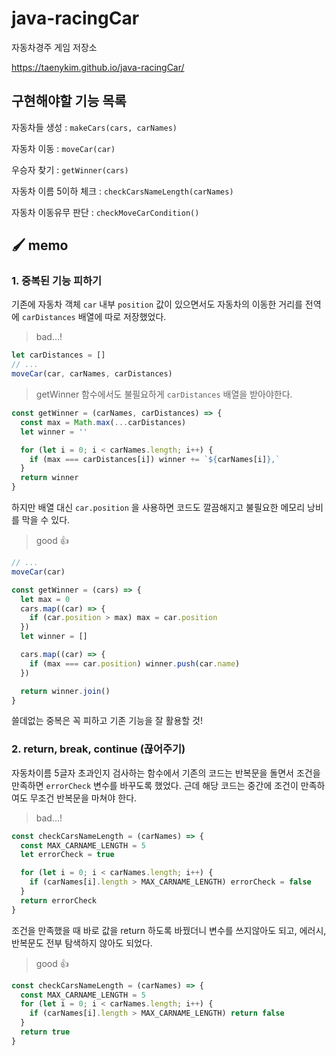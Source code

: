 # java-racingCar

자동차경주 게임 저장소

https://taenykim.github.io/java-racingCar/

## 구현해야할 기능 목록

자동차들 생성 : `makeCars(cars, carNames)`

자동차 이동 : `moveCar(car)`

우승자 찾기 : `getWinner(cars)`

자동차 이름 5이하 체크 : `checkCarsNameLength(carNames)`

자동차 이동유무 판단 : `checkMoveCarCondition()`

## 🖌 memo

### 1. 중복된 기능 피하기

기존에 자동차 객체 `car` 내부 `position` 값이 있으면서도 자동차의 이동한 거리를 전역에 `carDistances` 배열에 따로 저장했었다.

> bad...!

```js
let carDistances = []
// ...
moveCar(car, carNames, carDistances)
```

> getWinner 함수에서도 불필요하게 `carDistances` 배열을 받아야한다.

```js
const getWinner = (carNames, carDistances) => {
  const max = Math.max(...carDistances)
  let winner = ''

  for (let i = 0; i < carNames.length; i++) {
    if (max === carDistances[i]) winner += `${carNames[i]},`
  }
  return winner
}
```

하지만 배열 대신 `car.position` 을 사용하면 코드도 깔끔해지고 불필요한 메모리 낭비를 막을 수 있다.

> good 👍

```js
// ...
moveCar(car)
```

```js
const getWinner = (cars) => {
  let max = 0
  cars.map((car) => {
    if (car.position > max) max = car.position
  })
  let winner = []

  cars.map((car) => {
    if (max === car.position) winner.push(car.name)
  })

  return winner.join()
}
```

쓸데없는 중복은 꼭 피하고 기존 기능을 잘 활용할 것!

### 2. return, break, continue (끊어주기)

자동차이름 5글자 초과인지 검사하는 함수에서 기존의 코드는 반복문을 돌면서 조건을 만족하면 `errorCheck` 변수를 바꾸도록 했었다. 근데 해당 코드는 중간에 조건이 만족하여도 무조건 반복문을 마쳐야 한다.

> bad...!

```js
const checkCarsNameLength = (carNames) => {
  const MAX_CARNAME_LENGTH = 5
  let errorCheck = true

  for (let i = 0; i < carNames.length; i++) {
    if (carNames[i].length > MAX_CARNAME_LENGTH) errorCheck = false
  }
  return errorCheck
}
```

조건을 만족했을 때 바로 값을 return 하도록 바꿨더니 변수를 쓰지않아도 되고, 에러시, 반복문도 전부 탐색하지 않아도 되었다.

> good 👍

```js
const checkCarsNameLength = (carNames) => {
  const MAX_CARNAME_LENGTH = 5
  for (let i = 0; i < carNames.length; i++) {
    if (carNames[i].length > MAX_CARNAME_LENGTH) return false
  }
  return true
}
```
